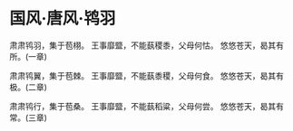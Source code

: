 # 国风·唐风·鸨羽

肃肃鸨羽，集于苞栩。
王事靡盬，不能蓺稷黍，父母何怙。
悠悠苍天，曷其有所。(一章)

肃肃鸨翼，集于苞棘。
王事靡盬，不能蓺黍稷，父母何食。
悠悠苍天，曷其有极。(二章)

肃肃鸨行，集于苞桑。
王事靡盬，不能蓺稻粱，父母何尝。
悠悠苍天，曷其有常。(三章)

